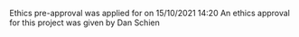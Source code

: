 Ethics pre-approval was applied for on 15/10/2021 14:20
An ethics approval for this project was given by Dan Schien
